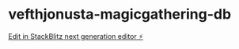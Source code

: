 # vefthjonusta-magicgathering-db

[Edit in StackBlitz next generation editor ⚡️](https://stackblitz.com/~/github.com/kunwarsandesh/vefthjonusta-magicgathering-db)